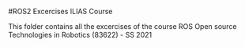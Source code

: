 #ROS2 Excercises ILIAS Course

This folder contains all the excercises of the course ROS Open source Technologies in Robotics (83622) - SS 2021

